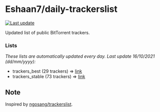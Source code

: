 
# Eshaan7/daily-trackerslist 

[![Last update](https://img.shields.io/badge/Last%20update-16/10/2021-blue.svg)](#)

Updated list of public BitTorrent trackers.

### Lists
*These lists are automatically updated every day. Last update 16/10/2021 (_dd/mm/yyyy_):*

* trackers_best (29 trackers) => [link](https://raw.githubusercontent.com/eshaan7/daily-trackerslist/master/trackers_best.txt)
* trackers_stable (73 trackers) => [link](https://raw.githubusercontent.com/eshaan7/daily-trackerslist/master/trackers_stable.txt)

## Note

Inspired by [ngosang/trackerslist](https://github.com/ngosang/trackerslist).
